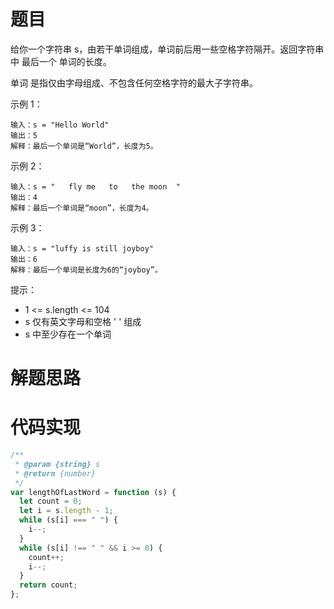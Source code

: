 # 题目

给你一个字符串 s，由若干单词组成，单词前后用一些空格字符隔开。返回字符串中 最后一个 单词的长度。

单词 是指仅由字母组成、不包含任何空格字符的最大子字符串。

示例 1：

```
输入：s = "Hello World"
输出：5
解释：最后一个单词是“World”，长度为5。
```

示例 2：

```
输入：s = "   fly me   to   the moon  "
输出：4
解释：最后一个单词是“moon”，长度为4。
```

示例 3：

```
输入：s = "luffy is still joyboy"
输出：6
解释：最后一个单词是长度为6的“joyboy”。
```

提示：

- 1 <= s.length <= 104
- s 仅有英文字母和空格 ' ' 组成
- s 中至少存在一个单词

# 解题思路

# 代码实现

```javascript
/**
 * @param {string} s
 * @return {number}
 */
var lengthOfLastWord = function (s) {
  let count = 0;
  let i = s.length - 1;
  while (s[i] === " ") {
    i--;
  }
  while (s[i] !== " " && i >= 0) {
    count++;
    i--;
  }
  return count;
};
```
